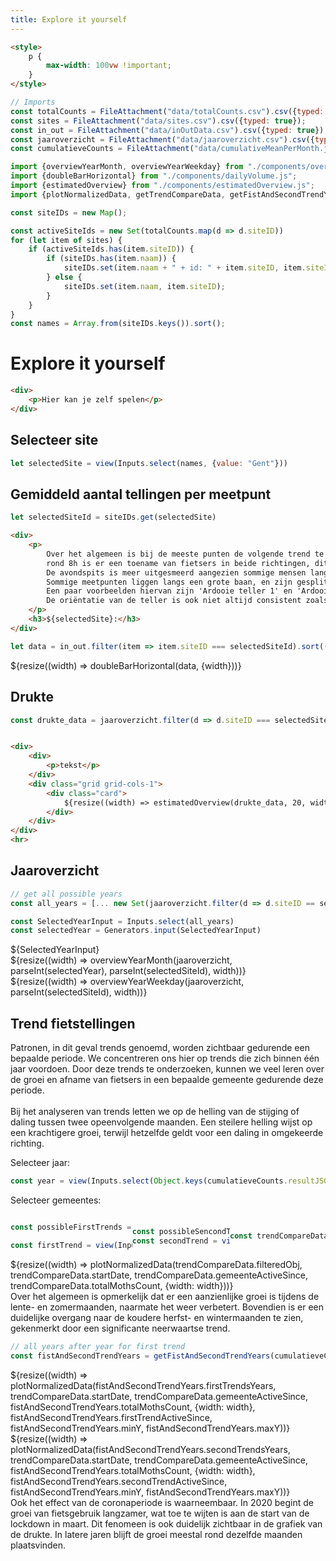 ```yaml
---
title: Explore it yourself
---
```


```html
<style>
    p {
        max-width: 100vw !important;
    }
</style>
```

```js
// Imports
const totalCounts = FileAttachment("data/totalCounts.csv").csv({typed: true});
const sites = FileAttachment("data/sites.csv").csv({typed: true});
const in_out = FileAttachment("data/inOutData.csv").csv({typed: true});
const jaaroverzicht = FileAttachment("data/jaaroverzicht.csv").csv({typed: true});
const cumulatieveCounts = FileAttachment("data/cumulativeMeanPerMonth.json").json();

import {overviewYearMonth, overviewYearWeekday} from "./components/overviewYear.js";
import {doubleBarHorizontal} from "./components/dailyVolume.js";
import {estimatedOverview} from "./components/estimatedOverview.js";
import {plotNormalizedData, getTrendCompareData, getFistAndSecondTrendYears} from './components/historyPlot.js';
```

```js
const siteIDs = new Map();

const activeSiteIds = new Set(totalCounts.map(d => d.siteID))
for (let item of sites) {
    if (activeSiteIds.has(item.siteID)) {
        if (siteIDs.has(item.naam)) {
            siteIDs.set(item.naam + " + id: " + item.siteID, item.siteID);
        } else {
            siteIDs.set(item.naam, item.siteID);
        }
    }
}
const names = Array.from(siteIDs.keys()).sort();
```

# Explore it yourself
```html
<div>
    <p>Hier kan je zelf spelen</p>
</div>
```

## Selecteer site
```js
let selectedSite = view(Inputs.select(names, {value: "Gent"}))
```


## Gemiddeld aantal tellingen per meetpunt
```js
let selectedSiteId = siteIDs.get(selectedSite)
```

```html
<div>
    <p>
        Over het algemeen is bij de meeste punten de volgende trend te zien:
        rond 8h is er een toename van fietsers in beide richtingen, dit zal de ochtendspits zijn van iedereen die naar het werk moet.
        De avondspits is meer uitgesmeerd aangezien sommige mensen langer werken of misschien nog een activiteit hebben na het werk.
        Sommige meetpunten liggen langs een grote baan, en zijn gesplitst in 2 stations. Hierdoor is er een asymmetrie tussen het binnenkomende en uitgaande verkeer.
        Een paar voorbeelden hiervan zijn 'Ardooie teller 1' en 'Ardooie teller 2'.
        De oriëntatie van de teller is ook niet altijd consistent zoals bijvoorbeeld bij 'Brasschaat 2' en 'Brasschaat 1'
    </p>
    <h3>${selectedSite}:</h3>
</div>
```



```js
let data = in_out.filter(item => item.siteID === selectedSiteId).sort((a, b) => new Date(a.timeframe) > new Date(b.timeframe))
```

<div class="grid grid-cols-1">

  <div class="card">${resize((width) => doubleBarHorizontal(data, {width}))}</div>

</div>

## Drukte

```js
const drukte_data = jaaroverzicht.filter(d => d.siteID === selectedSiteId).sort((a,b) => new Date(b.datum) - new Date(a.datum))
```
```html

<div>
    <div>
        <p>tekst</p>
    </div>
    <div class="grid grid-cols-1">
        <div class="card">
            ${resize((width) => estimatedOverview(drukte_data, 20, width))}
        </div>
    </div>
</div>
<hr>
```

## Jaaroverzicht

```js
// get all possible years
const all_years = [... new Set(jaaroverzicht.filter(d => d.siteID == selectedSiteId).map(d => new Date(d.datum).getFullYear().toString()))]

const SelectedYearInput = Inputs.select(all_years)
const selectedYear = Generators.input(SelectedYearInput)
```


<div class="card" style="display: flex; gap: 0.5rem;">
    <div>${SelectedYearInput}</div>
</div>

<div class="grid grid-cols-1">
  <div class="card">
    ${resize((width) => overviewYearMonth(jaaroverzicht, parseInt(selectedYear), parseInt(selectedSiteId), width))}
  </div>
</div>

<div class="grid grid-cols-1">
  <div class="card">
    ${resize((width) => overviewYearWeekday(jaaroverzicht, parseInt(selectedSiteId), width))}
  </div>
</div>



<!-- 
TREND 
-->
## Trend fietstellingen

<div>Patronen, in dit geval trends genoemd, worden zichtbaar gedurende een bepaalde periode. We concentreren ons hier op trends die zich binnen één jaar voordoen. Door deze trends te onderzoeken, kunnen we veel leren over de groei en afname van fietsers in een bepaalde gemeente gedurende deze periode.</div>
<br/>
<div>Bij het analyseren van trends letten we op de helling van de stijging of daling tussen twee opeenvolgende maanden. Een steilere helling wijst op een krachtigere groei, terwijl hetzelfde geldt voor een daling in omgekeerde richting.</div>

<label>Selecteer jaar:</label>
```js
const year = view(Inputs.select(Object.keys(cumulatieveCounts.resultJSON), {value: Object.keys(cumulatieveCounts.resultJSON)[0]}))
```
<label>Selecteer gemeentes:</label>
<div style="display: flex; justify-content: space-between; align-items: center;">


```js
const possibleFirstTrends = Object.keys(cumulatieveCounts.resultJSON[year].normalizedSiteCumulativeCountsGemeente).sort()

const firstTrend = view(Inputs.select(possibleFirstTrends), {value: possibleFirstTrends[0]})
```

```js
const possibleSencondTrends = possibleFirstTrends.filter(gemeente => gemeente !== firstTrend)
const secondTrend = view(Inputs.select(possibleSencondTrends), {value: possibleSencondTrends[0]})
```

```js
const trendCompareData = getTrendCompareData(cumulatieveCounts, year, firstTrend, secondTrend);
```
</div>
<div class="grid grid-cols-1">
  <div class="card">${resize((width) => plotNormalizedData(trendCompareData.filteredObj, trendCompareData.startDate, trendCompareData.gemeenteActiveSince, trendCompareData.totalMothsCount, {width: width}))}</div>
</div>

<div>Over het algemeen is opmerkelijk dat er een aanzienlijke groei is tijdens de lente- en zomermaanden, naarmate het weer verbetert. Bovendien is er een duidelijke overgang naar de koudere herfst- en wintermaanden te zien, gekenmerkt door een significante neerwaartse trend.</div>

```js
// all years after year for first trend
const fistAndSecondTrendYears = getFistAndSecondTrendYears(cumulatieveCounts, firstTrend, secondTrend)
```

<div class="grid grid-cols-2">
  <div class="card">${resize((width) => plotNormalizedData(fistAndSecondTrendYears.firstTrendsYears, trendCompareData.startDate, trendCompareData.gemeenteActiveSince, fistAndSecondTrendYears.totalMothsCount, {width: width}, fistAndSecondTrendYears.firstTrendActiveSince, fistAndSecondTrendYears.minY, fistAndSecondTrendYears.maxY))}</div>
  <div class="card">${resize((width) => plotNormalizedData(fistAndSecondTrendYears.secondTrendsYears, trendCompareData.startDate, trendCompareData.gemeenteActiveSince, fistAndSecondTrendYears.totalMothsCount, {width: width}, fistAndSecondTrendYears.secondTrendActiveSince, fistAndSecondTrendYears.minY, fistAndSecondTrendYears.maxY))}</div>
</div>

<div>Ook het effect van de coronaperiode is waarneembaar. In 2020 begint de groei van fietsgebruik langzamer, wat toe te wijten is aan de start van de lockdown in maart. Dit fenomeen is ook duidelijk zichtbaar in de grafiek van de drukte. In latere jaren blijft de groei meestal rond dezelfde maanden plaatsvinden.</div>

<!-- 
TREND 
-->
